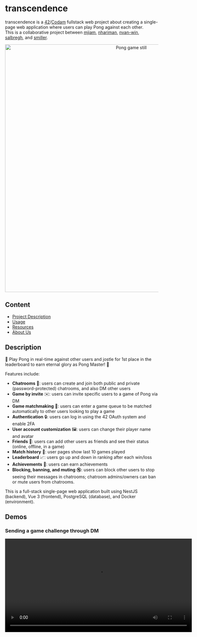 # transcendence
transcendence is a [42](https://www.42network.org/)/[Codam](https://www.codam.nl/) fullstack web project about creating a single-page web application where users can play Pong against each other.  
This is a collaborative project between [mjiam](https://github.com/MichelleJiam), [nhariman](https://github.com/nhariman), [nvan-win](https://github.com/nvanwinden), [salbregh](https://github.com/salbregh), and [smiller](https://github.com/subsp4ce).  

<p align="center">
<img width="814" alt="Pong game still" src="https://user-images.githubusercontent.com/55353487/228848675-8d0c18c8-9415-440b-8df5-2cb642a0f87e.png">
</p>

## Content
- [Project Description](#description)
- [Usage](#usage)
- [Resources](#resources)
- [About Us](#about-us)

## Description
🏓 Play Pong in real-time against other users and jostle for 1st place in the leaderboard to earn eternal glory as Pong Master! 🏓  

Features include:
- **Chatrooms** 💬: users can create and join both public and private (password-protected) chatrooms, and also DM other users
- **Game by invite** ✉️: users can invite specific users to a game of Pong via DM
- **Game matchmaking** 🤝: users can enter a game queue to be matched automatically to other users looking to play a game
- **Authentication** 🔒: users can log in using the 42 OAuth system and enable 2FA
- **User account customization** 🖼️: users can change their player name and avatar
- **Friends** 👯: users can add other users as friends and see their status (online, offline, in a game)
- **Match history** 📒: user pages show last 10 games played
- **Leaderboard** 📈: users go up and down in ranking after each win/loss
- **Achievements** 🏅: users can earn achievements
- **Blocking, banning, and muting** 🔇: users can block other users to stop seeing their messages in chatrooms; chatroom admins/owners can ban or mute users from chatrooms. 

This is a full-stack single-page web application built using NestJS (backend), Vue 3 (frontend), PostgreSQL (database), and Docker (environment).

## Demos
<!-- ### Starting a Game With Another User
<video width="614" alt="Starting a game" src="https://user-images.githubusercontent.com/55353487/228854224-3bf152cd-0836-4b29-ac9d-1efb1371ac59.mov"> -->

### Sending a game challenge through DM
<video width="614" alt="Sending a game challenge through DM" src="https://user-images.githubusercontent.com/55353487/228855896-28fcd5b5-6d7f-412a-bf0f-86623d488d96.mov">

### Reactive friends page
<video width="614" alt="Friend page" src="https://user-images.githubusercontent.com/55353487/228856725-3078a3a9-446e-40e6-94e1-503ce9a2719d.mov">
	
See more demos of features here: [demos](https://github.com/MichelleJiam/transcendence/wiki/Videos)
	
## Usage

### Run

1. Install and run `Docker`

2. Run `./run.sh` 

	- NOTE: manually build with `docker compose up --build`

|||
| ------ | ----------- |
| [`localhost:5173`](http://localhost:5173) | Navigate here to see frontend from Vue + Vite |
| [`localhost:5050`](http://localhost:5050) | Navigate here to see GUI for postgreSQL |

---

### Clean

run `./clean.sh` and select  a clean option

| Prompt ||
| ------ | ----------- |
| 1. clean | this option will remove containers and delete images |
| 2. clean all | this option will additionally delete the volumes |

-	NOTE: manually clean all with `docker compose down --rmi all -v`


## Resources
### General
- Using [ESLint and Prettier](https://vueschool.io/articles/vuejs-tutorials/eslint-and-prettier-with-vite-and-vue-js-3/) to keep the code uniformly-formatted  

### Typescript
- [TypeScript Handbook](https://www.typescriptlang.org/docs/handbook/intro.html)  
- [Typescript’s type system from an OOP POV](https://www.typescriptlang.org/docs/handbook/typescript-in-5-minutes-oop.html)  
- [Typescript strictness checks](https://www.typescriptlang.org/docs/handbook/2/basic-types.html#strictness)

### Vue 3
- [Vue.js documentation](https://vuejs.org/guide/introduction.html)
- [Tutorial series: Learn Vue 3 Step by Step](https://laracasts.com/series/learn-vue-3-step-by-step/)
- State management was done using Pinia: [Video: Pinia tutorial](https://www.youtube.com/watch?v=JGC7aAC-3y8)
- Web sockets for chat, friends, and game used [Socket.IO](https://socket.io/)

### NestJS
- [NestJS documentation](https://docs.nestjs.com/)
- [NestJS-Vue 3 boilerplate](https://github.com/niclas-timm/nestjs-vue-boilerplate)  
- Very thorough guide covering most project requirements: [API with NestJS](https://wanago.io/2020/05/11/nestjs-api-controllers-routing-module/) 
- [Video: "Authentication: JWTs, Sessions, Logins, and more! | NestJS PassportJS tutorial"](https://youtu.be/_L225zpUK0M)  
- [Passport strategy for 42 OAuth system](https://www.passportjs.org/packages/passport-42/)  
- Packages for 2FA: [qrcode](https://www.npmjs.com/package/qrcode), [otplib](https://www.npmjs.com/package/otplib)  
- Password hashing using [bycrypt](https://www.npmjs.com/package/bcrypt)  
- [List of validation decorators](https://github.com/typestack/class-validator#validation-decorators)

### TypeORM
- [find options](https://typeorm.io/find-options)  
- [Select using Query Builder](https://typeorm.io/select-query-builder)
- [Relations in TypeORM](https://typeorm.io/relations#relations)  
- [Eager and Lazy Relations](https://orkhan.gitbook.io/typeorm/docs/eager-and-lazy-relations)

### PostgreSQL
- [Setting up NestJS with PostgreSQL](https://blog.devgenius.io/setting-up-nestjs-with-postgresql-ac2cce9045fe)
- [Video: PostgreSQL crash course](https://www.youtube.com/watch?v=zw4s3Ey8ayo)

### Chat
- [Build a Real-time Chat App with Vue 3, Socket.io and Nodejs](https://masteringbackend.com/posts/build-a-real-time-chat-app-with-vue-3-socket-io-and-nodejs)  
- [Building a NestJS Chat App with Websockets and MySQL](https://progressivecoder.substack.com/p/building-a-nestjs-chat-app-with-websockets)  
- [Build a Real-time Chat Application With Nestjs and PostgreSQL](https://betterprogramming.pub/build-a-real-time-chat-application-with-nestjs-and-postgresql-a212502eb436)

## About Us
Michelle Jiam - [LinkedIn](https://www.linkedin.com/in/mljiam/) / [Github](https://github.com/MichelleJiam)  
Niks Hariman - [LinkedIn](https://www.linkedin.com/in/niks-hariman-msc-aaa74b152/) / [Github](https://github.com/nhariman)  
Nilo Van Winden - [LinkedIn](https://www.linkedin.com/in/n-van-winden/) / [Github](https://github.com/nvanwinden)  
Sanne Albreghs - [LinkedIn](https://www.linkedin.com/in/sanne-albreghs-ba09141a3/) / [Github](https://github.com/salbregh)  
Swaan Miller - [LinkedIn](https://www.linkedin.com/in/swaan-miller-6a4844244/) / [Github](https://github.com/subsp4ce)
